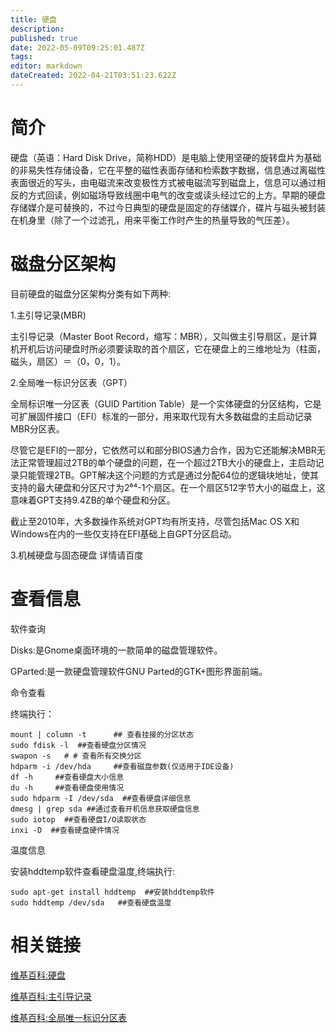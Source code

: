 ```yaml
---
title: 硬盘
description: 
published: true
date: 2022-05-09T09:25:01.487Z
tags: 
editor: markdown
dateCreated: 2022-04-21T03:51:23.622Z
---
```


# 简介

硬盘（英语：Hard Disk Drive，简称HDD）是电脑上使用坚硬的旋转盘片为基础的非易失性存储设备，它在平整的磁性表面存储和检索数字数据，信息通过离磁性表面很近的写头，由电磁流来改变极性方式被电磁流写到磁盘上，信息可以通过相反的方式回读，例如磁场导致线圈中电气的改变或读头经过它的上方。早期的硬盘存储媒介是可替换的，不过今日典型的硬盘是固定的存储媒介，碟片与磁头被封装在机身里（除了一个过滤孔，用来平衡工作时产生的热量导致的气压差）。

# 磁盘分区架构

目前硬盘的磁盘分区架构分类有如下两种:

1.主引导记录(MBR)

主引导记录（Master Boot Record，缩写：MBR），又叫做主引导扇区，是计算机开机后访问硬盘时所必须要读取的首个扇区，它在硬盘上的三维地址为（柱面，磁头，扇区）＝（0，0，1）。

2.全局唯一标识分区表（GPT）

全局标识唯一分区表（GUID Partition Table）是一个实体硬盘的分区结构，它是可扩展固件接口（EFI）标准的一部分，用来取代现有大多数磁盘的主启动记录MBR分区表。

尽管它是EFI的一部分，它依然可以和部分BIOS通力合作，因为它还能解决MBR无法正常管理超过2TB的单个硬盘的问题，在一个超过2TB大小的硬盘上，主启动记录只能管理2TB。GPT解决这个问题的方式是通过分配64位的逻辑块地址，使其支持的最大硬盘和分区尺寸为2⁶⁴-1个扇区。在一个扇区512字节大小的磁盘上，这意味着GPT支持9.4ZB的单个硬盘和分区。

截止至2010年，大多数操作系统对GPT均有所支持，尽管包括Mac OS X和Windows在内的一些仅支持在EFI基础上自GPT分区启动。

3.机械硬盘与固态硬盘 详情请百度

# 查看信息

软件查询

Disks:是Gnome桌面环境的一款简单的磁盘管理软件。

GParted:是一款硬盘管理软件GNU Parted的GTK+图形界面前端。

命令查看

终端执行：

    mount | column -t      ## 查看挂接的分区状态
    sudo fdisk -l  ##查看硬盘分区情况
    swapon -s   # # 查看所有交换分区
    hdparm -i /dev/hda     ##查看磁盘参数(仅适用于IDE设备)
    df -h     ##查看硬盘大小信息
    du -h     ##查看硬盘使用情况
    sudo hdparm -I /dev/sda  ##查看硬盘详细信息
    dmesg | grep sda ##通过查看开机信息获取硬盘信息
    sudo iotop  ##查看硬盘I/O读取状态
    inxi -D  ##查看硬盘硬件情况

温度信息

安装hddtemp软件查看硬盘温度,终端执行:

    sudo apt-get install hddtemp  ##安装hddtemp软件
    sudo hddtemp /dev/sda   ##查看硬盘温度

# 相关链接
[维基百科:硬盘](http://zh.wikipedia.org/wiki/%E7%A1%AC%E7%A2%9F)

[维基百科:主引导记录](http://zh.wikipedia.org/wiki/MBR)

[维基百科:全局唯一标识分区表](http://zh.wikipedia.org/wiki/GUID)
